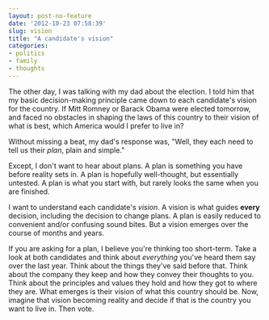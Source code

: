 ```yaml
---
layout: post-no-feature
date: '2012-10-23 07:58:39'
slug: vision
title: "A candidate's vision"
categories:
- politics
- family
- thoughts
---
```


The other day, I was talking with my dad about the election. I told him that my basic decision-making principle came down to each candidate's vision for the country. If Mitt Romney or Barack Obama were elected tomorrow, and faced no obstacles in shaping the laws of this country to their vision of what is best, which America would I prefer to live in?

Without missing a beat, my dad's response was, "Well, they each need to tell us their *plan*, plain and simple."

Except, I don't want to hear about plans. A plan is something you have before reality sets in. A plan is hopefully well-thought, but essentially untested. A plan is what you start with, but rarely looks the same when you are finished.

I want to understand each candidate's *vision*. A vision is what guides **every** decision, including the decision to change plans. A plan is easily reduced to convenient and/or confusing sound bites. But a vision emerges over the course of months and years.

If you are asking for a plan, I believe you're thinking too short-term. Take a look at both candidates and think about *everything* you've heard them say over the last year. Think about the things they've said before that. Think about the company they keep and how they convey their thoughts to you. Think about the principles and values they hold and how they got to where they are. What emerges is their vision of what this country should be. Now, imagine that vision becoming reality and decide if that is the country you want to live in. Then vote.